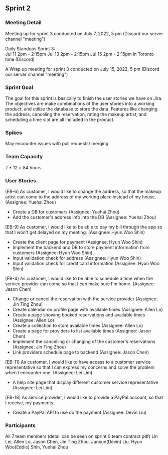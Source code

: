 ## Sprint 2

### Meeting Detail

Meeting up for sprint 3 conducted on July 7, 2022, 5 pm (Discord our server channel "meeting")

Daily Standups Sprint 3:  
Jul 11 2pm - 2:15pm
Jul 13 2pm - 2:15pm
Jul 15 2pm - 2:15pm
in Toronto time (Discord)

A Wrap up meeting for sprint 3 conducted on July 15, 2022, 5 pm (Discord our server channel "meeting")

### Sprint Goal

The goal for this sprint is basically to finish the user stories we have on Jira. The objectives are make combinations of the user stories into a working product, and utilize the database to store the data. Features like changing the address, canceling the reservation, rating the makeup artist, and scheduling a time slot are all included in the product.

### Spikes

May encounter issues with pull requests/ merging.

### Team Capacity

7 \* 12 = 84 hours

### User Stories

[EB-6] As customer, I would like to change the address, so that the makeup artist can come to the address of my working place instead of my house. (Assignee: Yuehai Zhou)

- Create a DB for customers (Assignee: Yuehai Zhou)
- Add the customer's address info into the DB (Assignee: Yuehai Zhou)

[EB-9] As customer, I would like to be able to pay my bill through the app so that I won't get delayed on my meeting. (Assignee: Hyun Woo Shin)

- Create the client page for payment (Assignee: Hyun Woo Shin)
- Implement the backend and DB to store payment information from customers (Assignee: Hyun Woo Shin)
- Input validation check for address (Assignee: Hyun Woo Shin)
- Input validation check for credit card information (Assignee: Hyun Woo Shin)

[EB-4] As customer, I would like to be able to schedule a time when the service provider can come so that I can make sure I'm home. (Assignee: Jason Chen)

- Change or cancel the reservation with the service provider (Assignee: Jin Ting Zhou)
- Create calendar on profile page with available times (Assignee: Allen Lo)
- Create a page showing booked reservations and available times (Assignee: Allen Lo)
- Create a collection to store available times (Assignee: Allen Lo)
- Create a page for providers to list available times (Assignee: Jason Chen)
- Implement the cancelling or changing of the customer's reservations (Assignee: Jin Ting Zhou)
- Link providers schedule page to backend (Assignee: Jason Chen)

[EB-11] As customer, I would like to have access to a customer service representative so that I can express my concerns and solve the problem when I encounter one. (Assignee: Lei Lim)

- A help site page that display different customer service representative (Assignee: Lei Lim)

[EB-18] As service provider, I would like to provide a PayPal account, so that I receive, my payments.

- Create a PayPal API to use do the payment (Assignee: Devin Liu)

### Participants

All 7 team members (detail can be seen on sprint 0 team contract pdf)
Lin Lei, Allen Lo, Jason Chen, Jin Ting Zhou, Junxun(Devin) Liu, Hyun Woo(Eddie) Shin, Yuehai Zhou
